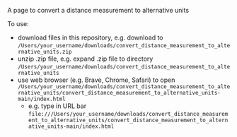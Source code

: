 A page to convert a distance measurement to alternative units

To use:
- download files in this repository, e.g. download to `/Users/your_username/downloads/convert_distance_measurement_to_alternative_units.zip`
- unzip .zip file, e.g. expand .zip file to directory `/Users/your_username/downloads/convert_distance_measurement_to_alternative_units`
- use web browser (e.g. Brave, Chrome, Safari) to open  `/Users/your_username/downloads/convert_distance_measurement_to_alternative_units/convert_distance_measurement_to_alternative_units-main/index.html`
  - e.g. type in URL bar `file:///Users/your_username/downloads/convert_distance_measurement_to_alternative_units/convert_distance_measurement_to_alternative_units-main/index.html`
